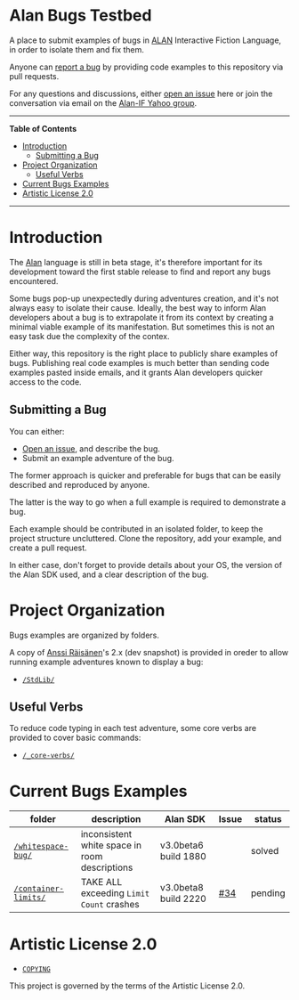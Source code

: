 # Alan Bugs Testbed

A place to submit examples of bugs in [ALAN] Interactive Fiction Language, in order to isolate them and fix them.

Anyone can [report a bug] by providing code examples to this repository via pull requests.

For any questions and discussions, either [open an issue] here or join the conversation via email on the [Alan-IF Yahoo group].


-----

**Table of Contents**

<!-- MarkdownTOC autolink="true" bracket="round" autoanchor="false" lowercase="only_ascii" uri_encoding="true" levels="1,2,3" -->

- [Introduction](#introduction)
    - [Submitting a Bug](#submitting-a-bug)
- [Project Organization](#project-organization)
    - [Useful Verbs](#useful-verbs)
- [Current Bugs Examples](#current-bugs-examples)
- [Artistic License 2.0](#artistic-license-20)

<!-- /MarkdownTOC -->

-----

# Introduction

The [Alan] language is still in beta stage, it's therefore important for its development toward the first stable release to find and report any bugs encountered.


Some bugs pop-up unexpectedly during adventures creation, and it's not always easy to isolate their cause. Ideally, the best way to inform Alan developers about a bug is to extrapolate it from its context by creating a minimal viable example of its manifestation. But sometimes this is not an easy task due the complexity of the contex.

Either way, this repository is the right place to publicly share examples of bugs. Publishing real code examples is much better than sending code examples pasted inside emails, and it grants Alan developers quicker access to the code.

## Submitting a Bug

You can either:

- [Open an issue], and describe the bug.
- Submit an example adventure of the bug.

The former approach is quicker and preferable for bugs that can be easily described and reproduced by anyone.

The latter is the way to go when a full example is required to demonstrate a bug.

Each example should be contributed in an isolated folder, to keep the project structure uncluttered. Clone the repository, add your example, and create a pull request.

In either case, don't forget to provide details about your OS, the version of the Alan SDK used, and a clear description of the bug.

# Project Organization

Bugs examples are organized by folders.

A copy of [Anssi Räisänen]'s  2.x (dev snapshot) is provided in oreder to allow running example adventures known to display a bug:

- [`/StdLib/`](./StdLib)

## Useful Verbs

To reduce code typing in each test adventure, some core verbs are provided to cover basic commands:

- [`/_core-verbs/`](./_core-verbs/)


# Current Bugs Examples

|                    folder                   |                  description                  |       Alan SDK       | Issue |  status |
|---------------------------------------------|-----------------------------------------------|----------------------|-------|---------|
| [`/whitespace-bug/`](./whitespace-bug/)     | inconsistent white space in room descriptions | v3.0beta6 build 1880 |       | solved  |
| [`/container-limits/`](./container-limits/) | TAKE ALL exceeding `Limit Count` crashes      | v3.0beta8 build 2220 | [#34] | pending |

# Artistic License 2.0

- [`COPYING`](./COPYING)

This project is governed by the terms of the Artistic License 2.0.


<!-----------------------------------------------------------------------------
                               REFERENCE LINKS
------------------------------------------------------------------------------>

[Open an issue]: https://github.com/alan-if/alan-bugs-testbed/issues/new "Clik to open an issue to report a bug"

<!-- Alan -->

[Alan-IF Yahoo group]: https://groups.yahoo.com/neo/groups/alan-if/info "Visit the Alan-IF Yahoo group"
[ALAN]: https://www.alanif.se/ "Visit Alan website"
[Standard Library]: https://github.com/AnssiR66/AlanStdLib "Go to the Alan Standard Library repository on GitHub"

<!-- document cross references -->

[report a bug]: #submitting-a-bug

<!-- Issues -->

[#34]: https://github.com/alan-if/alan/issues/34

<!-- people -->

[Anssi Räisänen]: https://github.com/AnssiR66 "View Anssi Räisänen's GitHub profile"

<!-- EOF -->
